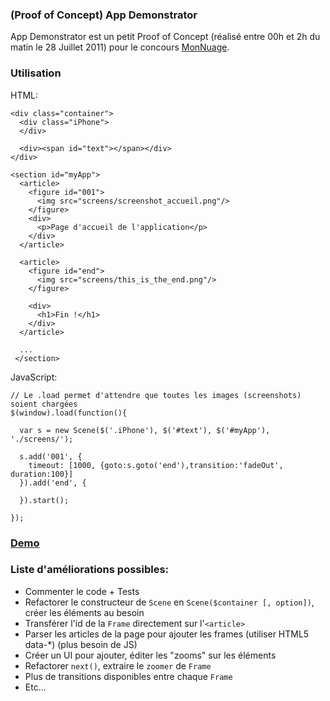 ### (Proof of Concept) App Demonstrator

App Demonstrator est un petit Proof of Concept (réalisé entre 00h et 2h du matin le 28 Juillet 2011) pour le concours [MonNuage](http://blog.monnuage.fr/2011/07/26/jeu-concours-application-iphone-monnuage/).

### Utilisation
HTML:
	
	<div class="container">
	  <div class="iPhone">
	  </div>

	  <div><span id="text"></span></div>
	</div>

	<section id="myApp">
	  <article>
	    <figure id="001">
	      <img src="screens/screenshot_accueil.png"/>
	    </figure>
	    <div>
	      <p>Page d'accueil de l'application</p>
	    </div>
	  </article>

	  <article>
	  	<figure id="end">
	      <img src="screens/this_is_the_end.png"/>
	    </figure>
	    
	    <div>
	      <h1>Fin !</h1>
	    </div>
	  </article>

	  ...
	 </section>


JavaScript:
	
	// Le .load permet d'attendre que toutes les images (screenshots) soient chargées
	$(window).load(function(){

	  var s = new Scene($('.iPhone'), $('#text'), $('#myApp'), './screens/');

	  s.add('001', {
	    timeout: [1000, {goto:s.goto('end'),transition:'fadeOut', duration:100}]
	  }).add('end', {

	  }).start();
	
	});

### [Demo](http://fgribreau.com/monnuage/)

### Liste d'améliorations possibles:
 * Commenter le code + Tests
 * Refactorer le constructeur de `Scene` en `Scene($container [, option])`, créer les éléments au besoin
 * Transférer l'id de la `Frame` directement sur l'`<article>`
 * Parser les articles de la page pour ajouter les frames (utiliser HTML5 data-*) (plus besoin de JS)
 * Créer un UI pour ajouter, éditer les "zooms" sur les éléments
 * Refactorer `next()`, extraire le `zoomer` de `Frame`
 * Plus de transitions disponibles entre chaque `Frame`
 * Etc...
